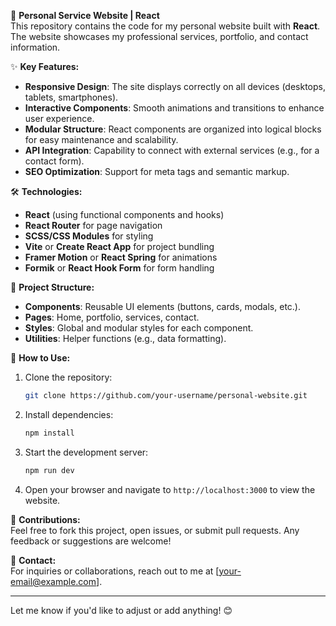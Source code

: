 🚀 **Personal Service Website | React**  
This repository contains the code for my personal website built with **React**. The website showcases my professional services, portfolio, and contact information.  

✨ **Key Features:**  
- **Responsive Design**: The site displays correctly on all devices (desktops, tablets, smartphones).  
- **Interactive Components**: Smooth animations and transitions to enhance user experience.  
- **Modular Structure**: React components are organized into logical blocks for easy maintenance and scalability.  
- **API Integration**: Capability to connect with external services (e.g., for a contact form).  
- **SEO Optimization**: Support for meta tags and semantic markup.  

🛠 **Technologies:**  
- **React** (using functional components and hooks)  
- **React Router** for page navigation  
- **SCSS/CSS Modules** for styling  
- **Vite** or **Create React App** for project bundling  
- **Framer Motion** or **React Spring** for animations  
- **Formik** or **React Hook Form** for form handling  

📂 **Project Structure:**  
- **Components**: Reusable UI elements (buttons, cards, modals, etc.).  
- **Pages**: Home, portfolio, services, contact.  
- **Styles**: Global and modular styles for each component.  
- **Utilities**: Helper functions (e.g., data formatting).  

📄 **How to Use:**  
1. Clone the repository:  
   ```bash
   git clone https://github.com/your-username/personal-website.git
   ```
2. Install dependencies:  
   ```bash
   npm install
   ```
3. Start the development server:  
   ```bash
   npm run dev
   ```
4. Open your browser and navigate to `http://localhost:3000` to view the website.  

🌟 **Contributions:**  
Feel free to fork this project, open issues, or submit pull requests. Any feedback or suggestions are welcome!  

📧 **Contact:**  
For inquiries or collaborations, reach out to me at [your-email@example.com].  

---

Let me know if you'd like to adjust or add anything! 😊